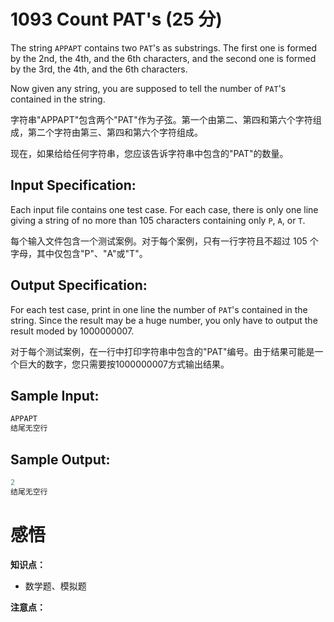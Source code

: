 # 1093 Count PAT's (25 分)

The string `APPAPT` contains two `PAT`'s as substrings. The first one is formed by the 2nd, the 4th, and the 6th characters, and the second one is formed by the 3rd, the 4th, and the 6th characters.

Now given any string, you are supposed to tell the number of `PAT`'s contained in the string.

字符串"APPAPT"包含两个"PAT"作为子弦。第一个由第二、第四和第六个字符组成，第二个字符由第三、第四和第六个字符组成。

现在，如果给给任何字符串，您应该告诉字符串中包含的"PAT"的数量。

## Input Specification:

Each input file contains one test case. For each case, there is only one line giving a string of no more than 105 characters containing only `P`, `A`, or `T`.

每个输入文件包含一个测试案例。对于每个案例，只有一行字符且不超过 105 个字母，其中仅包含"P"、"A"或"T"。

## Output Specification:

For each test case, print in one line the number of `PAT`'s contained in the string. Since the result may be a huge number, you only have to output the result moded by 1000000007.

对于每个测试案例，在一行中打印字符串中包含的"PAT"编号。由于结果可能是一个巨大的数字，您只需要按1000000007方式输出结果。

## Sample Input:

```cpp
APPAPT
结尾无空行
```

## Sample Output:

```cpp
2
结尾无空行
```

# 感悟

**知识点：**

- 数学题、模拟题

**注意点：**

